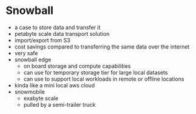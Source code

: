# Snowball

- a case to store data and transfer it
- petabyte scale data transport solution
- import/export from S3
- cost savings compared to transferring the same data over the internet
- very safe
- snowball edge
  - on board storage and compute capabilities
  - can use for temporary storage tier for large local datasets
  - can use to support local workloads in remote or offline locations
- kinda like a mini local aws cloud
- snowmobile
  - exabyte scale
  - pulled by a semi-trailer truck
